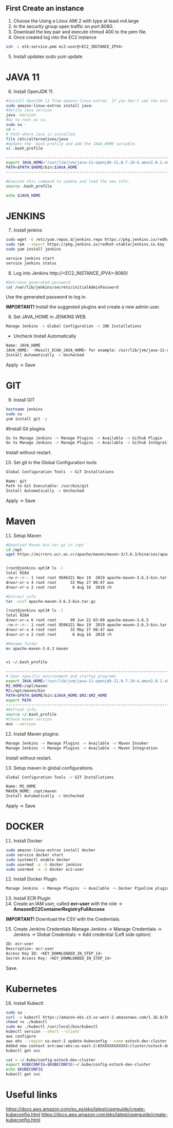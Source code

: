 ## First Create an instance 

1. Choose the Using a Linux AMI 2 with type at least m4.large 
2. In the security group open traffic on port 8080.
3. Download the key pair and execute chmod 400 to the pem file.
4. Once created log into the EC2 instance

```bash
ssh -i elk-service.pem ec2-user@<EC2_INSTANCE_IPV4>
```

5. Install updates
sudo yum update

# JAVA 11
6. Install OpenJDK 11.

```bash
#Install OpenJDK 11 from amazon-linux-extras. If you don't see the extras you chose the wrong AMI.
sudo amazon-linux-extras install java-
#Verify Java version
java -version
#Go to root as su.
sudo su -
cd ~
# Path where Java is installed.
file /etc/alternatives/java
#Update the  bash profile and add the JAVA_HOME variable.
vi .bash_profile

------------------------------------------------------------------------
export JAVA_HOME="/usr/lib/jvm/java-11-openjdk-11.0.7.10-4.amzn2.0.1.x86_64"
PATH=$PATH:$HOME/bin:$JAVA_HOME
------------------------------------------------------------------------

#Execute this command to update and load the new info.
source .bash_profile

echo $JAVA_HOME
```

# JENKINS
7. Install jenkins

```bash
sudo wget -O /etc/yum.repos.d/jenkins.repo https://pkg.jenkins.io/redhat-stable/jenkins.repo
sudo rpm --import https://pkg.jenkins.io/redhat-stable/jenkins.io.key
sudo yum install jenkins

service jenkins start
service jenkins status

```
8. Log into Jenkins http://<EC2_INSTANCE_IPV4>:8080/

```bash
#Retrieve generated password
cat /var/lib/jenkins/secrets/initialAdminPassword
```
Use the generated password to log in.

**IMPORTANT!** Install the suggested plugins and create a new admin user.

8. Set JAVA_HOME in JENKINS WEB.
```bash
Manage Jenkins -> Global Configuration -> JDK Installations
```

 - Uncheck Install Automatically

```bash
Name: JAVA_HOME
JAVA_HOME:  <Result_ECHO_JAVA_HOME> for example: /usr/lib/jvm/java-11-openjdk-11.0.7.10-4.amzn2.0.1.x86_64
Install Automatically -> Unchecked
```

Apply -> Save

# GIT
9. Install GIT

```bash
hostname jenkins
sudo su -
yum install git -y
```

#Install Git plugins
```bash
Go to Manage Jenkins -> Manage Plugins -> Available -> Github Plugin
Go to Manage Jenkins -> Manage Plugins -> Available -> Github Integration plugin 
```

Install without restart.

10. Set git in the Global Configuration tools 
```bash
Global Configuration Tools -> GiT Installations
```

```bash
Name: git
Path to Git Executable: /usr/bin/git
Install Automatically -> Unchecked
```

Apply -> Save

# Maven
11. Setup Maven

```bash
#Download Maven bin.tar.gz in /opt
cd /opt
wget https://mirrors.ucr.ac.cr/apache/maven/maven-3/3.6.3/binaries/apache-maven-3.6.3-bin.tar.gz


[root@jenkins opt]# ls -l
total 9284
-rw-r--r-- 1 root root 9506321 Nov 19  2019 apache-maven-3.6.3-bin.tar.gz
drwxr-xr-x 4 root root      33 May 27 00:47 aws
drwxr-xr-x 2 root root       6 Aug 16  2018 rh

#Extract info
tar -xvzf apache-maven-3.6.3-bin.tar.gz

[root@jenkins opt]# ls -l
total 9284
drwxr-xr-x 6 root root      99 Jun 22 03:09 apache-maven-3.6.3
-rw-r--r-- 1 root root 9506321 Nov 19  2019 apache-maven-3.6.3-bin.tar.gz
drwxr-xr-x 4 root root      33 May 27 00:47 aws
drwxr-xr-x 2 root root       6 Aug 16  2018 rh

#Rename folder
mv apache-maven-3.6.3 maven


vi ~/.bash_profile

------------------------------------------------------------------------
# User specific environment and startup programs
export JAVA_HOME="/usr/lib/jvm/java-11-openjdk-11.0.7.10-4.amzn2.0.1.x86_64"
M2_HOME=/opt/maven
M2=/opt/maven/bin
PATH=$PATH:$HOME/bin:$JAVA_HOME:$M2:$M2_HOME
export PATH
------------------------------------------------------------------------
#Refresh info.
source ~/.bash_profile
#Check maven version
mvn --version
```

12. Install Maven plugins: 
```bash
Manage Jenkins -> Manage Plugins -> Available -> Maven Invoker 
Manage Jenkins -> Manage Plugins -> Available -> Maven Integration
``` 

Install without restart.

13. Setup maven in global configurations.

```bash
Global Configuration Tools -> GIT Installations

Name: M2_HOME
MAVEN_HOME: /opt/maven
Install Automatically -> Unchecked
```

Apply -> Save

# DOCKER
11. Install Docker

```bash
sudo amazon-linux-extras install docker
sudo service docker start
sudo systemctl enable docker
sudo usermod -a -G docker jenkins
sudo usermod -a -G docker ec2-user
```
12. Install Docker Plugin
```bash
Manage Jenkins -> Manage Plugins -> Available -> Docker Pipeline plugin 
```

13. Install ECR Plugin
14. Create an IAM user, called **ecr-user** with the role -> **AmazonEC2ContainerRegistryFullAccess**   

**IMPORTANT!** Download the CSV with the Credentials.

15. Create Jenkins Credentials
Manage Jenkins -> Manage Credentials -> Jenkins -> Global Credentials -> Add credential (Left side option)

```bash
ID: ecr-user
Description: ecr-user
Access Key ID: <KEY_DOWNLOADED_IN_STEP_14>
Secret Access Key: <KEY_DOWNLOADED_IN_STEP_14>
```

Save.

# Kubernetes
16. Install Kubectl

```bash
sudo su -
curl -o kubectl https://amazon-eks.s3.us-west-2.amazonaws.com/1.16.8/2020-04-16/bin/linux/amd64/kubectl
chmod +x ./kubectl
sudo mv ./kubectl /usr/local/bin/kubectl
kubectl version --short --client
aws configure
aws eks --region us-east-2 update-kubeconfig --name ostock-dev-cluster
Added new context arn:aws:eks:us-east-2:8XXXXXXXXXXX3:cluster/ostock-dev-cluster to /root/kubeconfig
kubectl get svc

cat > ~/.kube/config-ostock-dev-cluster
export KUBECONFIG=$KUBECONFIG:~/.kube/config-ostock-dev-cluster
echo $KUBECONFIG
kubectl get svc
```


# Useful links
https://docs.aws.amazon.com/es_es/eks/latest/userguide/create-kubeconfig.html
https://docs.aws.amazon.com/eks/latest/userguide/create-kubeconfig.html